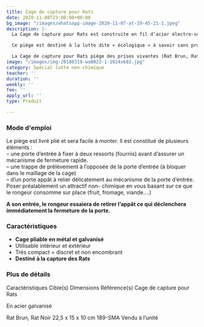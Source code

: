 ```yaml
---
title: Cage de capture pour Rats
date: 2020-11-08T23:00:00+00:00
bg_image: "/images/whatsapp-image-2020-11-07-at-19-45-21-1.jpeg"
description: |-
  La Cage de capture pour Rats est construite en fil d’acier électro-soudé et galvanisé avec un maillage rectangulaire de 12x45mm pour éviter que les rongeurs capturés puissent ressortir.

  Ce piège est destiné à la lutte dite « écologique » à savoir sans procédés chimiques, ce qui en fait un outil très utile pour les sites sensibles (industries agro-alimentaires) ou pour les traitements en extérieur dans le cadre de captures vivantes (jardin, ferme, parc, terrain privé).

  La Cage de capture pour Rats piège des prises vivantes (Rat Brun, Rat noir et autres rongeurs de taille approchante) et sans souffrance.
image: "/images/img-20180319-wa0022-1-1024x682.jpg"
category: Spécial lutte non-chimique
teacher: ''
duration: ''
weekly: ''
fee: ''
apply_url: ''
type: Produit

---
```

### Mode d'emploi

Le piège est livré plié et sera facile à monter. Il est constitué de plusieurs éléments :  
– une porte d’entrée à fixer à deux ressorts (fournis) avant d’assurer un mécanisme de fermeture rapide.  
– une trappe de prélèvement à l’opposée de la porte d’entrée (à bloquer dans le maillage de la cage)  
– d’un porte appât à relier délicatement au mécanisme de la porte d’entrée. Poser préalablement un attractif non- chimique en vous basant sur ce que le rongeur consomme sur place (fruit, fromage, viande….)

**A son entrée, le rongeur essaiera de retirer l’appât ce qui déclenchera immédiatement la fermeture de la porte.**

### Caractéristiques

* **Cage pliable en métal et galvanisé**
* Utilisable intérieur et extérieur
* Très compact = discret et non encombrant
* **Destiné à la capture des Rats**

### Plus de détails

Caractéristiques	Cible(s)	Dimensions	Référence(s)
Cage de capture pour Rats

En acier galvanisé

Rat Brun, Rat Noir	22,5 x 15 x 10 cm	189-SMA
Vendu à l’unité